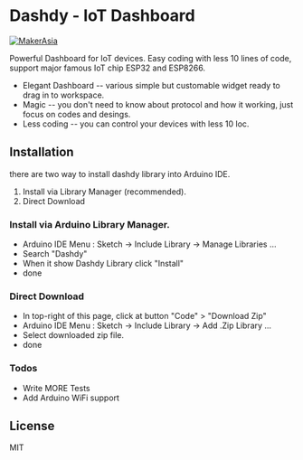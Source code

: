 # Dashdy - IoT Dashboard

[![MakerAsia](https://www.makerasia.com/wp-content/uploads/2020/10/makerasia-logo-new-140x22-1.png)](https://www.makerasia.com)

Powerful Dashboard for IoT devices. Easy coding with less 10 lines of code, support major famous IoT chip ESP32 and ESP8266.
  - Elegant Dashboard -- various simple but customable widget ready to drag in to workspace. 
  - Magic -- you don't need to know about protocol and how it working, just focus on codes and desings.
  - Less coding -- you can control your devices with less 10 loc.

## Installation

there are two way to install dashdy library into Arduino IDE.
1. Install via Library Manager (recommended).
2. Direct Download

### Install via Arduino Library Manager.
- Arduino IDE Menu : Sketch -> Include Library -> Manage Libraries ...
- Search "Dashdy" 
- When it show Dashdy Library click "Install"
- done
 
### Direct Download 
- In top-right of this page, click at button "Code" > "Download Zip"
- Arduino IDE Menu : Sketch -> Include Library -> Add .Zip Library ...
- Select downloaded zip file. 
- done

### Todos
 - Write MORE Tests
 - Add Arduino WiFi support

License
----
MIT
